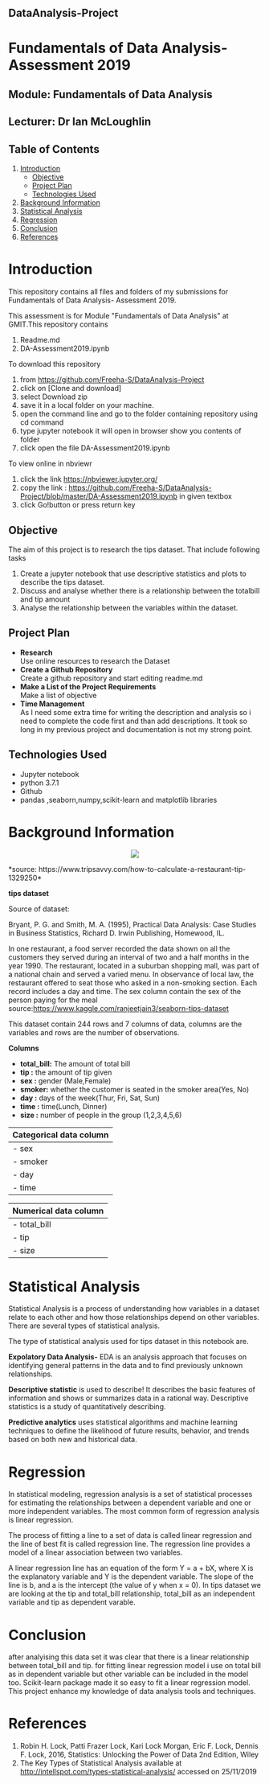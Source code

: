 ## DataAnalysis-Project

# Fundamentals of Data Analysis- Assessment 2019

## Module: Fundamentals of Data Analysis

## Lecturer: Dr Ian McLoughlin

## Table of Contents <a name="Table"></a>
1. [Introduction](#introduction)
   - [Objective](#objective)
   - [Project Plan](#project_plan)
   - [Technologies Used](#technology)
2. [Background Information](#background)
3. [Statistical Analysis](#statistics)
4. [Regression](#regression)
5. [Conclusion](#conclusion)
6. [References](#Reference)

# Introduction <a name="introduction"></a>
This repository contains all files and folders of my submissions for Fundamentals of Data Analysis- Assessment 2019.

This assessment is for Module "Fundamentals of Data Analysis" at GMIT.This repository contains
 
 1. Readme.md
 2. DA-Assessment2019.ipynb
  
To download this repository 
1. from https://github.com/Freeha-S/DataAnalysis-Project 
2. click on [Clone and download]
3. select Download zip
4. save it in a local folder on your machine.
5. open the command line and go to the folder containing repository using cd command
6. type jupyter notebook it will open in browser  show you contents of folder
7. click open the file DA-Assessment2019.ipynb

To view online in nbviewr
1. click the link https://nbviewer.jupyter.org/
2. copy the link : https://github.com/Freeha-S/DataAnalysis-Project/blob/master/DA-Assessment2019.ipynb in given textbox
3. click Go!button or press return key

## Objective<a name="objective"></a>
The aim of this project is to research the tips dataset. That include following tasks

1. Create a jupyter notebook that use descriptive statistics and plots to describe the tips dataset.
2. Discuss and analyse whether there is a relationship between the totalbill and tip amount
3. Analyse the relationship between the variables within the dataset.


## Project Plan <a name="plan"></a>
- **Research**<br>
   Use online resources to research the Dataset 
- **Create a Github Repository**<br>
   Create a github repository and start editing readme.md
- **Make a List of the Project Requirements**<br>
   Make a list of objective
- **Time Management**<br>
   As I need some extra time for writing the description and analysis so i need to complete the code first and than add descriptions. It took so long in my previous project and documentation is not my strong point.

## Technologies Used <a name="technology"></a>
- Jupyter notebook
- python 3.7.1
- Github
- pandas ,seaborn,numpy,scikit-learn and matplotlib libraries

# Background Information <a name="background"></a>
<p align="center"><img src="images/tips.jpg"> </p>
*source: https://www.tripsavvy.com/how-to-calculate-a-restaurant-tip-1329250*

**tips dataset**

Source of dataset: 

Bryant, P. G. and Smith, M. A. (1995), Practical Data Analysis: Case Studies in Business Statistics, Richard D. Irwin Publishing, Homewood, IL.

In one restaurant, a food server recorded the data shown on all the customers they served during an interval of two and a half months in the year 1990. The restaurant, located in a suburban shopping mall, was part of a national chain and served a varied menu. In observance of local law, the restaurant offered to seat those who asked in a non-smoking section. Each record includes a day and time. The sex column contain the sex of the person paying for the meal source:https://www.kaggle.com/ranjeetjain3/seaborn-tips-dataset

This dataset contain 244 rows and 7 columns of data, columns are the variables and rows are the number of observations.

__Columns__
 - **total_bill:** The amount of total bill
 - **tip :** the amount of tip given
 - **sex :** gender (Male,Female)
 - **smoker:** whether the customer is seated in the smoker area(Yes, No)
 - **day :** days of the week(Thur, Fri, Sat, Sun)
 - **time :** time(Lunch, Dinner)
 - **size :** number of people in the group (1,2,3,4,5,6)
 
| Categorical data column|
| ------------- |
| - sex         |
| - smoker|
| - day|
| - time |

| Numerical data column|
|------------- |
| - total_bill |
| - tip        |
| - size |
 

# Statistical Analysis <a name="statistics"></a>
Statistical Analysis is a process of understanding how variables in a dataset relate to each other and how those relationships depend on other variables. There are several types of statistical analysis.

The type of statistical analysis used for tips dataset in this notebook are.

**Expolatory Data Analysis-** EDA is an analysis approach that focuses on identifying general patterns in the data and to find previously unknown relationships.

**Descriptive statistic** is used to describe! It describes the basic features of information and shows or summarizes data in a rational way. Descriptive statistics is a study of quantitatively describing.

**Predictive analytics** uses statistical algorithms and machine learning techniques to define the likelihood of future results, behavior, and trends based on both new and historical data.

# Regression <a name="regression"></a>
In statistical modeling, regression analysis is a set of statistical processes for estimating the relationships between a dependent variable and one or more independent variables. The most common form of regression analysis is linear regression.

The process of fitting a line to a set of data is called linear regression and the line of best fit is called regression line. The regression line provides a model of a linear association between two variables.

A linear regression line has an equation of the form Y = a + bX, where X is the explanatory variable and Y is the dependent variable. The slope of the line is b, and a is the intercept (the value of y when x = 0). In tips dataset we are looking at the tip and total_bill relationship, total_bill as an independent variable and tip as dependent varable.

# Conclusion <a name="conclusion"></a>
after analyising this data set it was clear that there is a linear relationship between total_bill and tip.
for fitting linear regression model i use on total bill as in dependent variable but other variable can be included in the model too.
Scikit-learn package made it so easy to fit a linear regression model. This project enhance my knowledge of data analysis tools and techniques.


# References <a name="References"></a>
1. Robin H. Lock, Patti Frazer Lock, Kari Lock Morgan, Eric F. Lock, Dennis F. Lock, 2016, Statistics: Unlocking the Power of Data
2nd Edition, Wiley
2. The Key Types of Statistical Analysis available at http://intellspot.com/types-statistical-analysis/ accessed on 25/11/2019